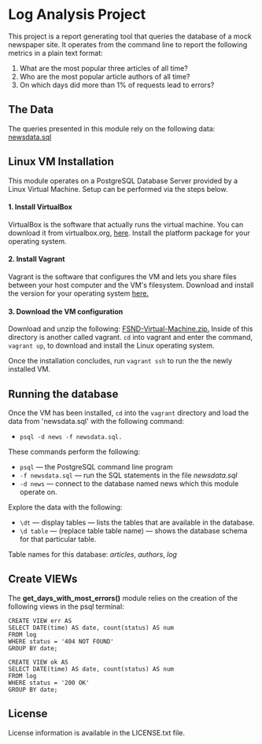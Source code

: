
# Log Analysis Project
This project is a report generating tool that queries the database of a mock newspaper site. It operates from the command line to report the following metrics in a plain text format:
1. What are the most popular three articles of all time?
2. Who are the most popular article authors of all time?
3. On which days did more than 1% of requests lead to errors?

## The Data
The queries presented in this module rely on the following data: [newsdata.sql](https://d17h27t6h515a5.cloudfront.net/topher/2016/August/57b5f748_newsdata/newsdata.zip)

## Linux VM Installation
This module operates on a PostgreSQL Database Server provided by a Linux Virtual Machine. Setup can be performed via the steps below.

#### 1. Install VirtualBox
VirtualBox is the software that actually runs the virtual machine. You can download it from virtualbox.org, [here](https://www.virtualbox.org/wiki/Download_Old_Builds_5_1). Install the platform package for your operating system.

#### 2. Install Vagrant
Vagrant is the software that configures the VM and lets you share files between your host computer and the VM's filesystem. Download and install the version for your operating system [here.](https://www.vagrantup.com/downloads.html)

#### 3. Download the VM configuration
Download and unzip the following: [FSND-Virtual-Machine.zip.](https://s3.amazonaws.com/video.udacity-data.com/topher/2018/April/5acfbfa3_fsnd-virtual-machine/fsnd-virtual-machine.zip)
Inside of this directory is another called vagrant. `cd` into vagrant and enter the command, `vagrant up`, to download and install the Linux operating system.

Once the installation concludes, run `vagrant ssh` to run the the newly installed VM.

## Running the database
Once the VM has been installed, `cd` into the `vagrant` directory and load the data from 'newsdata.sql' with the following command:
* `psql -d news -f newsdata.sql.`

These commands perform the following:
* `psql` — the PostgreSQL command line program
* `-f newsdata.sql` — run the SQL statements in the file _newsdata.sql_
* `-d news` — connect to the database named news which this module operate on.

Explore the data with the following:
* `\dt` — display tables — lists the tables that are available in the database.
* `\d table` — (replace table table name) — shows the database schema for that particular table.

Table names for this database: _articles_, _authors_, _log_

## Create VIEWs

The **get_days_with_most_errors()** module relies on the creation of the following
views in the psql terminal:

```
CREATE VIEW err AS
SELECT DATE(time) AS date, count(status) AS num
FROM log
WHERE status = '404 NOT FOUND'
GROUP BY date;
```

```
CREATE VIEW ok AS
SELECT DATE(time) AS date, count(status) AS num
FROM log
WHERE status = '200 OK'
GROUP BY date;
```


## License
License information is available in the LICENSE.txt file.
